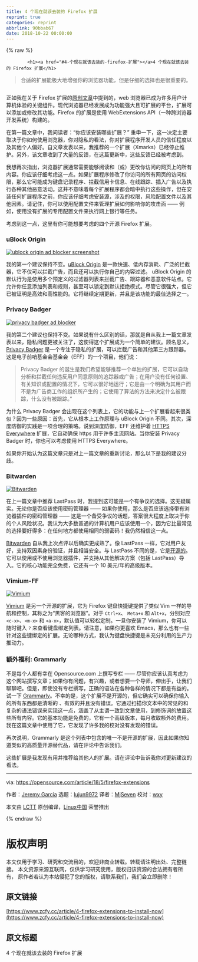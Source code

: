 ```yaml
---
title: 4 个现在就该去装的 Firefox 扩展
reprint: true
categories: reprint
abbrlink: 90bbab67
date: 2018-10-22 00:00:00
---
```


{% raw %}

            <h1><a href="#4-个现在就该去装的-firefox-扩展"></a>4 个现在就该去装的 Firefox 扩展</h1>
<blockquote>
<p>合适的扩展能极大地增强你的浏览器功能，但是仔细的选择也是很重要的。</p>
</blockquote>
<p><a href="https://camo.githubusercontent.com/31fc34b42a167a83bf949c7e09fa5c06982e8f65/68747470733a2f2f6f70656e736f757263652e636f6d2f73697465732f64656661756c742f66696c65732f7374796c65732f696d6167652d66756c6c2d73697a652f7075626c69632f6c6561642d696d616765732f72656470616e64615f66697265666f785f7065745f616e696d616c2e6a70673f69746f6b3d6153704b73796e61"><img src="https://p0.ssl.qhimg.com/t0157142345001a113c.jpg" alt=""></a></p>
<p>正如我在关于 Firefox 扩展的<a href="https://opensource.com/article/18/1/top-5-firefox-extensions">原创文章</a>中提到的，web 浏览器已成为许多用户计算机体验的关键组件。现代浏览器已经发展成为功能强大且可扩展的平台，扩展可以添加或修改其功能。Firefox 的扩展是使用 WebExtensions API（一种跨浏览器开发系统）构建的。</p>
<p>在第一篇文章中，我问读者：“你应该安装哪些扩展？” 重申一下，这一决定主要取决于你如何使用浏览器，你对隐私的看法，你对扩展程序开发人员的信任程度以及其他个人偏好。自文章发表以来，我推荐的一个扩展（Xmarks）已经停止维护。另外，该文章收到了大量的反馈，在这篇更新中，这些反馈已经被考虑到。</p>
<p>我想再次指出，浏览器扩展通常需要能够阅读和（或）更改你访问的网页上的所有内容。你应该仔细考虑这一点。如果扩展程序修改了你访问的所有网页的访问权限，那么它可能成为键盘记录程序、拦截信用卡信息、在线跟踪、插入广告以及执行各种其他恶意活动。这并不意味着每个扩展程序都会暗中执行这些操作，但在安装任何扩展程序之前，你应该仔细考虑安装源，涉及的权限，风险配置文件以及其他因素。请记住，你可以使用配置文件来管理扩展如何影响你的攻击面 —— 例如，使用没有扩展的专用配置文件来执行网上银行等任务。</p>
<p>考虑到这一点，这里有你可能想要考虑的四个开源 Firefox 扩展。</p>
<h3><a href="#ublock-origin"></a>uBlock Origin</h3>
<p><a href="https://camo.githubusercontent.com/504689641a77ae70956eb3ee422aab546b3f3625/68747470733a2f2f6f70656e736f757263652e636f6d2f73697465732f64656661756c742f66696c65732f7374796c65732f70616e6f706f6c795f696d6167655f6f726967696e616c2f7075626c69632f75626c6f636b2e706e673f69746f6b3d5f51464562446d71"><img src="https://p0.ssl.qhimg.com/t017bd62d01bf9723f4.png" alt="ublock origin ad blocker screenshot" title="ublock origin ad blocker screenshot"></a></p>
<p>我的第一个建议保持不变。<a href="https://addons.mozilla.org/en-US/firefox/addon/ublock-origin/">uBlock Origin</a> 是一款快速、低内存消耗、广泛的拦截器，它不仅可以拦截广告，而且还可以执行你自己的内容过滤。 uBlock Origin 的默认行为是使用多个预定义的过滤器列表来拦截广告、跟踪器和恶意软件站点。它允许你任意添加列表和规则，甚至可以锁定到默认拒绝模式。尽管它很强大，但它已被证明是高效和高性能的。它将继续定期更新，并且是该功能的最佳选择之一。</p>
<h3><a href="#privacy-badger"></a>Privacy Badger</h3>
<p><a href="https://camo.githubusercontent.com/65970ac89ec004d417d2706c2477c541b406be0e/68747470733a2f2f6f70656e736f757263652e636f6d2f73697465732f64656661756c742f66696c65732f7374796c65732f70616e6f706f6c795f696d6167655f6f726967696e616c2f7075626c69632f696d616765732f6c6966652d75706c6f6164732f707269766163795f6261646765725f312e302e312e706e673f69746f6b3d715a5851654b7463"><img src="https://p0.ssl.qhimg.com/t01a6fed35159c61483.png" alt="privacy badger ad blocker" title="privacy badger ad blocker screenshot"></a></p>
<p>我的第二个建议也保持不变。如果说有什么区别的话，那就是自从我上一篇文章发表以来，隐私问题更被关注了，这使得这个扩展成为一个简单的建议。顾名思义，<a href="https://www.eff.org/privacybadger">Privacy Badger</a> 是一个专注于隐私的扩展，可以拦截广告和其他第三方跟踪器。这是电子前哨基金会基金会（EFF）的一个项目，他们说：</p>
<blockquote>
<p>Privacy Badger 的诞生是我们希望能够推荐一个单独的扩展，它可以自动分析和拦截任何违反用户同意原则的追踪器或广告；在用户没有任何设置、有关知识或配置的情况下，它可以很好地运行；它是由一个明确为其用户而不是为广告商工作的组织所产生的；它使用了算法的方法来决定什么被跟踪，什么没有被跟踪。”</p>
</blockquote>
<p>为什么 Privacy Badger 会出现在这个列表上，它的功能与上一个扩展看起来很类似？因为一些原因：首先，它从根本上工作原理与 uBlock Origin 不同。其次，深度防御的实践是一项合理的策略。说到深度防御，EFF 还维护着 <a href="https://www.eff.org/https-everywhere">HTTPS Everywhere</a> 扩展，它自动确保 https 用于许多主流网站。当你安装 Privacy Badger 时，你也可以考虑使用 HTTPS Everywhere。</p>
<p>如果你开始认为这篇文章只是对上一篇文章的重新讨论，那么以下是我的建议分歧。</p>
<h3><a href="#bitwarden"></a>Bitwarden</h3>
<p><a href="https://camo.githubusercontent.com/0b4e8513a0dcd2cb5d3b63faca4afc55aa73f565/68747470733a2f2f6f70656e736f757263652e636f6d2f73697465732f64656661756c742f66696c65732f7374796c65732f70616e6f706f6c795f696d6167655f6f726967696e616c2f7075626c69632f753132383635312f62697477617264656e2e706e673f69746f6b3d675a507243596f69"><img src="https://p0.ssl.qhimg.com/t0109cb2b772ffda204.png" alt="Bitwarden" title="Bitwarden"></a></p>
<p>在上一篇文章中推荐 LastPass 时，我提到这可能是一个有争议的选择。这无疑属实。无论你是否应该使用密码管理器 —— 如果你使用，那么是否应该选择带有浏览器插件的密码管理器 —— 这是一个备受争议的话题，答案很大程度上取决于你的个人风险状况。我认为大多数普通的计算机用户应该使用一个，因为它比最常见的选择要好得多：在任何地方都使用相同的弱密码！我仍然相信这一点。</p>
<p><a href="https://bitwarden.com/">Bitwarden</a> 自从我上次点评以后确实更成熟了。像 LastPass 一样，它对用户友好，支持双因素身份验证，并且相当安全。与 LastPass 不同的是，它是<a href="https://github.com/bitwarden">开源的</a>。它可以使用或不使用浏览器插件，并支持从其他解决方案（包括 LastPass）导入。它的核心功能完全免费，它还有一个 10 美元/年的高级版本。</p>
<h3><a href="#vimium-ff"></a>Vimium-FF</h3>
<p><a href="https://camo.githubusercontent.com/3815dd43947758bfa0be7ada0454bb1e1a5aff85/68747470733a2f2f6f70656e736f757263652e636f6d2f73697465732f64656661756c742f66696c65732f7374796c65732f70616e6f706f6c795f696d6167655f6f726967696e616c2f7075626c69632f753132383635312f76696d69756d2e706e673f69746f6b3d51524553586a5747"><img src="https://p0.ssl.qhimg.com/t011145b66a59d72b9f.png" alt="Vimium" title="Vimium"></a></p>
<p><a href="https://addons.mozilla.org/en-US/firefox/addon/vimium-ff/">Vimium</a> 是另一个开源的扩展，它为 Firefox 键盘快捷键提供了类似 Vim 一样的导航和控制，其称之为“黑客的浏览器”。对于 <code>Ctrl+x</code>、 <code>Meta+x</code> 和 <code>Alt+x</code>，分别对应 <code>&lt;c-x&gt;</code>、<code>&lt;m-x&gt;</code> 和 <code>&lt;a-x&gt;</code>，默认值可以轻松定制。一旦你安装了 Vimium，你可以随时键入 <code>?</code> 来查看键盘绑定列表。请注意，如果你更喜欢 Emacs，那么也有一些针对这些键绑定的扩展。无论哪种方式，我认为键盘快捷键是未充分利用的生产力推动力。</p>
<h3><a href="#额外福利-grammarly"></a>额外福利: Grammarly</h3>
<p>不是每个人都有幸在 Opensource.com 上撰写专栏 —— 尽管你应该认真考虑为这个网站撰写文章；如果你有问题，有兴趣，或者想要一个导师，伸出手，让我们聊聊吧。但是，即使没有专栏撰写，正确的语法在各种各样的情况下都是有益的。试一下 <a href="https://www.grammarly.com/">Grammarly</a>。不幸的是，这个扩展不是开源的，但它确实可以确保你输入的所有东西都是清晰的 、有效的并且没有错误。它通过扫描你文本中的常见的和复杂的语法错误来实现这一点，涵盖了从主谓一致到文章使用，到修饰词的放置这些所有内容。它的基本功能是免费的，它有一个高级版本，每月收取额外的费用。我在这篇文章中使用了它，它发现了许多我的校对没有发现的错误。</p>
<p>再次说明，Grammarly 是这个列表中包含的唯一不是开源的扩展，因此如果你知道类似的高质量开源替代品，请在评论中告诉我们。</p>
<p>这些扩展是我发现有用并推荐给其他人的扩展。请在评论中告诉我你对更新建议的看法。</p>
<hr>
<p>via: <a href="https://opensource.com/article/18/5/firefox-extensions">https://opensource.com/article/18/5/firefox-extensions</a></p>
<p>作者：<a href="https://opensource.com/users/jeremy-garcia">Jeremy Garcia</a> 选题：<a href="https://github.com/lujun9972">lujun9972</a> 译者：<a href="https://github.com/MjSeven">MjSeven</a> 校对：<a href="https://github.com/wxy">wxy</a></p>
<p>本文由 <a href="https://github.com/LCTT/TranslateProject">LCTT</a> 原创编译，<a href="https://linux.cn/">Linux中国</a> 荣誉推出</p>

          
{% endraw %}

# 版权声明
本文仅用于学习、研究和交流目的，欢迎非商业转载。转载请注明出处、完整链接。
本文资源来源互联网，仅供学习研究使用，版权归该资源的合法拥有者所有，
原作者若认为本站侵犯了您的版权，请联系我们，我们会立即删除！

## 原文链接
[https://www.zcfy.cc/article/4-firefox-extensions-to-install-now](https://www.zcfy.cc/article/4-firefox-extensions-to-install-now)

## 原文标题
4 个现在就该去装的 Firefox 扩展
